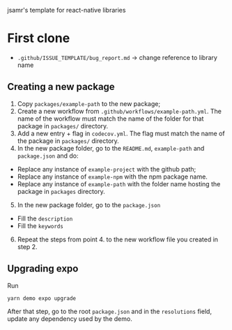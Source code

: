 jsamr's template for react-native libraries

# First clone

- `.github/ISSUE_TEMPLATE/bug_report.md` → change reference to library name

## Creating a new package

1. Copy `packages/example-path` to the new package;
2. Create a new workflow from `.github/workflows/example-path.yml`. The name of
   the workflow must match the name of the folder for that package in
   `packages/` directory.
3. Add a new entry + flag in `codecov.yml`. The flag must match the name of the
   package in `packages/` directory.
4. In the new package folder, go to the `README.md`, `example-path` and `package.json` and do:
  * Replace any instance of `example-project` with the github path;
  * Replace any instance of `example-npm` with the npm package name.
  * Replace any instance of `example-path` with the folder name hosting the
    package in `packages` directory.
5. In the new package folder, go to the `package.json`
  * Fill the `description`
  * Fill the `keywords`
6. Repeat the steps from point 4. to the new workflow file you created in step 2.

## Upgrading expo

Run

```bash
yarn demo expo upgrade
```

After that step, go to the root `package.json` and in the `resolutions` field, update any dependency used by the demo.
